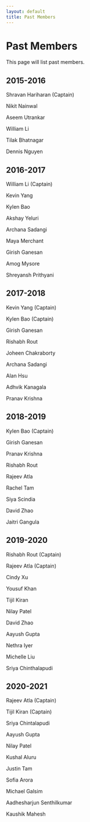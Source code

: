 ```yaml
---
layout: default
title: Past Members
---
```


# Past Members

This page will list past members.

## 2015-2016
Shravan Hariharan (Captain)

Nikit Nainwal

Aseem Utrankar

William Li

Tilak Bhatnagar

Dennis Nguyen

## 2016-2017
William Li (Captain)

Kevin Yang

Kylen Bao

Akshay Yeluri

Archana Sadangi

Maya Merchant

Girish Ganesan

Amog Mysore

Shreyansh Prithyani

## 2017-2018
Kevin Yang (Captain)

Kylen Bao (Captain)

Girish Ganesan

Rishabh Rout

Joheen Chakraborty

Archana Sadangi

Alan Hsu

Adhvik Kanagala

Pranav Krishna

## 2018-2019
Kylen Bao (Captain)

Girish Ganesan

Pranav Krishna

Rishabh Rout

Rajeev Atla

Rachel Tam

Siya Scindia

David Zhao

Jaitri Gangula

## 2019-2020
Rishabh Rout (Captain)

Rajeev Atla (Captain)

Cindy Xu

Yousuf Khan

Tijil Kiran

Nilay Patel

David Zhao

Aayush Gupta

Nethra Iyer

Michelle Liu

Sriya Chinthalapudi

## 2020-2021
Rajeev Atla (Captain)

Tijil Kiran (Captain)

Sriya Chintalapudi

Aayush Gupta

Nilay Patel

Kushal Aluru

Justin Tam

Sofia Arora

Michael Galsim

Aadhesharjun Senthilkumar

Kaushik Mahesh
